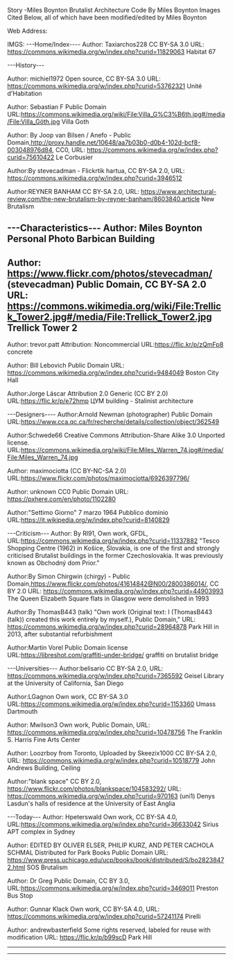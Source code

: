 Story -Miles Boynton
Brutalist Architecture
Code By Miles Boynton
Images Cited Below, all of which have been modified/edited by Miles Boynton

Web Address:

IMGS:
---Home/Index----
Author: Taxiarchos228
CC BY-SA 3.0
URL: https://commons.wikimedia.org/w/index.php?curid=11829063
Habitat 67

---History---

Author: michiel1972
Open source, CC BY-SA 3.0
URL: https://commons.wikimedia.org/w/index.php?curid=53762321
Unité d'Habitation

Author: Sebastian F
Public Domain
URL:https://commons.wikimedia.org/wiki/File:Villa_G%C3%B6th.jpg#/media/File:Villa_Göth.jpg
Villa Goth

Author: By Joop van Bilsen / Anefo -
Public Domain,http://proxy.handle.net/10648/aa7b03b0-d0b4-102d-bcf8-003048976d84, CC0,
URL: https://commons.wikimedia.org/w/index.php?curid=75610422
Le Corbusier

Author:By stevecadman -
Flickrtik hartua, CC BY-SA 2.0,
URL: https://commons.wikimedia.org/w/index.php?curid=3946512

Author:REYNER BANHAM
CC BY-SA 2.0,
URL: https://www.architectural-review.com/the-new-brutalism-by-reyner-banham/8603840.article
New Brutalism

---Characteristics---
Author: Miles Boynton
Personal Photo
Barbican Building
-----
Author: https://www.flickr.com/photos/stevecadman/ (stevecadman)
Public Domain, CC BY-SA 2.0
URL:  https://commons.wikimedia.org/wiki/File:Trellick_Tower2.jpg#/media/File:Trellick_Tower2.jpg
Trellick Tower 2
-----
Author: trevor.patt
Attribution: Noncommercial
URL:https://flic.kr/p/zQmFp8
concrete

Author: Bill Lebovich
Public Domain
URL: https://commons.wikimedia.org/w/index.php?curid=9484049
Boston City Hall

Author:Jorge Láscar
Attribution 2.0 Generic (CC BY 2.0)
URL:https://flic.kr/p/e72hmp
ЦУМ building - Stalinist architecture


---Designers----
Author:Arnold Newman (photographer)
Public Domain
URL:https://www.cca.qc.ca/fr/recherche/details/collection/object/362549

Author:Schwede66
Creative Commons Attribution-Share Alike 3.0 Unported license.
URL:https://commons.wikimedia.org/wiki/File:Miles_Warren_74.jpg#/media/File:Miles_Warren_74.jpg

Author: maximociotta
(CC BY-NC-SA 2.0)
URL:https://www.flickr.com/photos/maximociotta/6926397796/

Author: unknown
CC0 Public Domain
URL: https://pxhere.com/en/photo/1102280

Author:"Settimo Giorno" 7 marzo 1964
Pubblico dominio
URL:https://it.wikipedia.org/w/index.php?curid=8140829


---Criticism---
Author: By Rl91, Own work, GFDL,
URL:https://commons.wikimedia.org/w/index.php?curid=11337882
"Tesco Shopping Centre (1962) in Košice, Slovakia, is one of the first and strongly criticised Brutalist buildings in the former Czechoslovakia. It was previously known as Obchodný dom Prior."

Author:By Simon Chirgwin (chirgy) -
Public Domain,https://www.flickr.com/photos/41614842@N00/2800386014/, CC BY 2.0
URL: https://commons.wikimedia.org/w/index.php?curid=44903993
The Queen Elizabeth Square flats in Glasgow were demolished in 1993

Author:By ThomasB443 (talk)
"Own work (Original text: I (ThomasB443 (talk)) created this work entirely by myself.), Public Domain,"
URL: https://commons.wikimedia.org/w/index.php?curid=28964878
Park Hill in 2013, after substantial refurbishment

Author:Martin Vorel
Public Domain license
URL:https://libreshot.com/graffiti-under-bridge/
graffiti on brutalist bridge


---Universities---
Author:belisario
CC BY-SA 2.0,
URL: https://commons.wikimedia.org/w/index.php?curid=7365592
Geisel Library at the University of California, San Diego

Author:LGagnon
Own work, CC BY-SA 3.0
URL:https://commons.wikimedia.org/w/index.php?curid=1153360
Umass Dartmouth

Author: Mwilson3
Own work, Public Domain,
URL: https://commons.wikimedia.org/w/index.php?curid=10478756
The Franklin S. Harris Fine Arts Center

Author: Loozrboy from Toronto, Uploaded by Skeezix1000
CC BY-SA 2.0,
URL: https://commons.wikimedia.org/w/index.php?curid=10518779
John Andrews Building, Ceiling

Author:"blank space"
 CC BY 2.0, https://www.flickr.com/photos/blankspace/104583292/
URL: https://commons.wikimedia.org/w/index.php?curid=970163
(uni1) Denys Lasdun's halls of residence at the University of East Anglia


---Today---
Author: Hpeterswald
Own work, CC BY-SA 4.0,
URL:https://commons.wikimedia.org/w/index.php?curid=36633042
Sirius APT complex in Sydney

Author: EDITED BY OLIVER ELSER, PHILIP KURZ, AND PETER CACHOLA SCHMAL
Distributed for Park Books
Public Domain
URL: https://www.press.uchicago.edu/ucp/books/book/distributed/S/bo28238472.html
SOS Brutalism

Author: Dr Greg
Public Domain, CC BY 3.0,
URL:https://commons.wikimedia.org/w/index.php?curid=3469011
Preston Bus Stop

Author: Gunnar Klack
Own work, CC BY-SA 4.0,
URL: https://commons.wikimedia.org/w/index.php?curid=57241174
Pirelli

Author: andrewbasterfield
Some rights reserved, labeled for reuse with modification
URL: https://flic.kr/p/b99scD
Park Hill

**************************************************************************************************************************************************
**************************************************************************************************************************************************************
